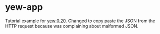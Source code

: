# yew-app

Tutorial example for [yew 0.20](https://yew.rs/docs/tutorial). Changed to copy paste the JSON from the HTTP request because was complaining about malformed JSON.
